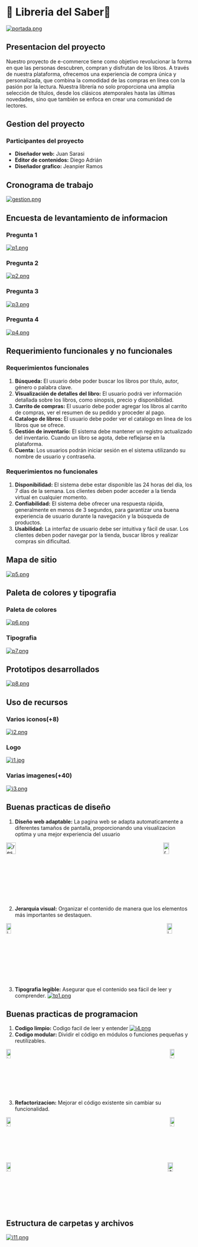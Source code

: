# 📕 Libreria del Saber📕

[![portada.png](https://i.postimg.cc/63Yq6fX1/portada.png)](https://postimg.cc/dkZw4dD8)

## Presentacion del proyecto

Nuestro proyecto de e-commerce tiene como objetivo revolucionar la forma en que las personas descubren, compran y disfrutan de los libros. A través de nuestra plataforma, ofrecemos una experiencia de compra única y personalizada, que combina la comodidad de las compras en línea con la pasión por la lectura.
Nuestra librería no solo proporciona una amplia selección de títulos, desde los clásicos atemporales hasta las últimas novedades, sino que también se enfoca en crear una comunidad de lectores.

## Gestion del proyecto

### Participantes del proyecto

- **Diseñador web:** Juan Sarasi
- **Editor de contenidos:** Diego Adrián
- **Diseñador grafico:** Jeanpier Ramos

## Cronograma de trabajo

[![gestion.png](https://i.postimg.cc/Z54qNQ5D/gestion.png)](https://postimg.cc/fJqZnBXx)

## Encuesta de levantamiento de informacion

### Pregunta 1

[![p1.png](https://i.postimg.cc/Fsx36810/p1.png)](https://postimg.cc/9rrDRxdf)

### Pregunta 2

[![p2.png](https://i.postimg.cc/m2qBT2c4/p2.png)](https://postimg.cc/TprZ9xqN)

### Pregunta 3

[![p3.png](https://i.postimg.cc/CLZprTcQ/p3.png)](https://postimg.cc/SJpPj5F6)

### Pregunta 4

[![p4.png](https://i.postimg.cc/mgQqKbC8/p4.png)](https://postimg.cc/SnxDMbZM)

## Requerimiento funcionales y no funcionales

### Requerimientos funcionales

1. **Búsqueda:** El usuario debe poder buscar los libros por título, autor, género o palabra clave.
2. **Visualización de detalles del libro:** El usuario podrá ver información detallada sobre los libros, como sinopsis, precio y disponibilidad.
3. **Carrito de compras:** El usuario debe poder agregar los libros al carrito de compras, ver el resumen de su pedido y proceder al pago.
4. **Catalogo de libros:** El usuario debe poder ver el catalogo en linea de los libros que se ofrece.
5. **Gestión de inventario:** El sistema debe mantener un registro actualizado del inventario. Cuando un libro se agota, debe reflejarse en la plataforma.
6. **Cuenta:** Los usuarios podrán iniciar sesión en el sistema utilizando su nombre de usuario y contraseña.

### Requerimientos no funcionales

1. **Disponibilidad:** El sistema debe estar disponible las 24 horas del día, los 7 días de la semana. Los clientes deben poder acceder
   a la tienda virtual en cualquier momento.
2. **Confiabilidad:** El sistema debe ofrecer una respuesta rápida, generalmente en menos de 3 segundos, para garantizar
   una buena experiencia de usuario durante la navegación y la búsqueda de productos.
3. **Usabilidad:** La interfaz de usuario debe ser intuitiva y fácil de usar. Los clientes deben poder navegar
   por la tienda, buscar libros y realizar compras sin dificultad.

## Mapa de sitio

[![p5.png](https://i.postimg.cc/8z40HZhC/p5.png)](https://postimg.cc/TKy02qN8)

## Paleta de colores y tipografia

### Paleta de colores

[![p6.png](https://i.postimg.cc/zDkK3453/p6.png)](https://postimg.cc/s1vvN6MR)

### Tipografia

[![p7.png](https://i.postimg.cc/bwwTzptz/p7.png)](https://postimg.cc/qzWnwfwY)

## Prototipos desarrollados

[![p8.png](https://i.postimg.cc/sxnMKdDc/p8.png)](https://postimg.cc/zHgDXQhb)

## Uso de recursos

### Varios iconos(+8)

[![i2.png](https://i.postimg.cc/9FCWvrRn/i2.png)](https://postimg.cc/Z0stNYL8)

### Logo

[![i1.jpg](https://i.postimg.cc/FF2Scb6J/i1.jpg)](https://postimg.cc/z3F3Yh8J)

### Varias imagenes(+40)

[![i3.png](https://i.postimg.cc/d3vYPx1y/i3.png)](https://postimg.cc/dkWXGnGs)

## Buenas practicas de diseño

1. **Diseño web adaptable:** La pagina web se adapta automaticamente a diferentes tamaños de pantalla, proporcionando una visualizacion optima y una mejor experiencia del usuario
<div style="display: flex; justify-content: space-between;">
  <a href="https://postimg.cc/tsV6hTQ8">
    <img src="https://i.postimg.cc/2S0xNbHj/responsive1.png" alt="responsive1.png" style="width: 45%;" />
  </a>
  <a href="https://postimg.cc/PLg2mcRQ">
    <img src="https://i.postimg.cc/k44zdPNz/res2.png" alt="res2.png" style="width: 45%;" />
  </a>
</div>

2. **Jerarquia visual:** Organizar el contenido de manera que los elementos más importantes se destaquen.
<div style="display: flex; justify-content: space-between;">
  <a href="https://postimg.cc/dkcgqLwF">
    <img src="https://i.postimg.cc/tTsbNxcs/jv1.png" alt="jv1.png" style="width: 45%;" />
  </a>
  <a href="https://postimg.cc/JGzv4wVs">
    <img src="https://i.postimg.cc/5NBVg1sS/jv2.png" alt="jv2.png" style="width: 45%;" />
  </a>
</div>
<br>

3. **Tipografia legible:** Asegurar que el contenido sea fácil de leer y comprender.
   [![tp1.png](https://i.postimg.cc/QxH7K4SD/tp1.png)](https://postimg.cc/8jgcqbqX)

## Buenas practicas de programacion

1. **Codigo limpio:** Codigo facil de leer y entender
   [![i4.png](https://i.postimg.cc/vTRWQWF9/i4.png)](https://postimg.cc/KkNKf3Yv)
2. **Codigo modular:** Dividir el código en módulos o funciones pequeñas y reutilizables.
<div style="display: flex; justify-content: space-between;">
  <a href="https://postimg.cc/QFJrHQYt">
    <img src="https://i.postimg.cc/zG9D2pnn/i5.png" alt="i5.png" style="width: 45%;" />
  </a>
  <a href="https://postimg.cc/gn3CTyWD">
    <img src="https://i.postimg.cc/CL2wdJrW/i6.png" alt="i6.png" style="width: 45%;" />
  </a>
</div>

3. **Refactorizacion:** Mejorar el código existente sin cambiar su funcionalidad.
<div style="display: flex; justify-content: space-between;">
  <a href="https://postimg.cc/sM6w61vm">
    <img src="https://i.postimg.cc/W4jC4kVB/i7.png" alt="i7.png" style="width: 45%;" />
  </a>
  <a href="https://postimg.cc/Lg3Vz8cz">
    <img src="https://i.postimg.cc/NFWPvybP/i8.png" alt="i8.png" style="width: 45%;" />
  </a>
</div>
<div style="display: flex; justify-content: space-between;">
  <a href="https://postimg.cc/bZB90MBF">
    <img src="https://i.postimg.cc/nLHSxfYZ/i9.png" alt="i9.png" style="width: 45%;" />
  </a>
  <a href="https://postimg.cc/B8PcmpWZ">
    <img src="https://i.postimg.cc/R0XsVpXt/i10.png" alt="i10.png" style="width: 45%; " />
  </a>
</div>

## Estructura de carpetas y archivos

[![i11.png](https://i.postimg.cc/vHCDCQyg/i11.png)](https://postimg.cc/1fc9q1fs)
